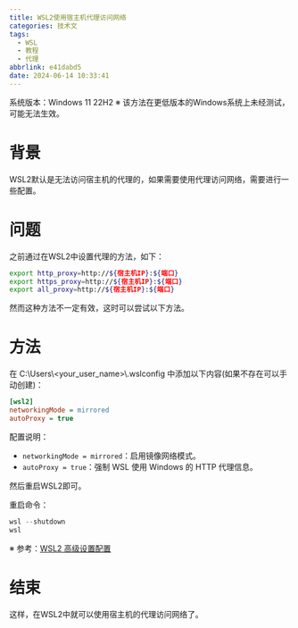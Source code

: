 ```yaml
---
title: WSL2使用宿主机代理访问网络
categories: 技术文
tags:
  - WSL
  - 教程
  - 代理
abbrlink: e41dabd5
date: 2024-06-14 10:33:41
---
```


系统版本：Windows 11 22H2
※ 该方法在更低版本的Windows系统上未经测试，可能无法生效。

# 背景
WSL2默认是无法访问宿主机的代理的，如果需要使用代理访问网络，需要进行一些配置。

# 问题
之前通过在WSL2中设置代理的方法，如下：
```bash
export http_proxy=http://${宿主机IP}:${端口}
export https_proxy=http://${宿主机IP}:${端口}
export all_proxy=http://${宿主机IP}:${端口}
```

然而这种方法不一定有效，这时可以尝试以下方法。

# 方法

在 C:\Users\\<your_user_name>\\.wslconfig 中添加以下内容(如果不存在可以手动创建)：

```ini
[wsl2]
networkingMode = mirrored
autoProxy = true
```

配置说明：

- `networkingMode = mirrored`：启用镜像网络模式。
- `autoProxy = true`：强制 WSL 使用 Windows 的 HTTP 代理信息。

然后重启WSL2即可。

重启命令：
```powershell
wsl --shutdown
wsl
```

※ 参考：[WSL2 高级设置配置](https://learn.microsoft.com/zh-cn/windows/wsl/wsl-config)

# 结束
这样，在WSL2中就可以使用宿主机的代理访问网络了。


